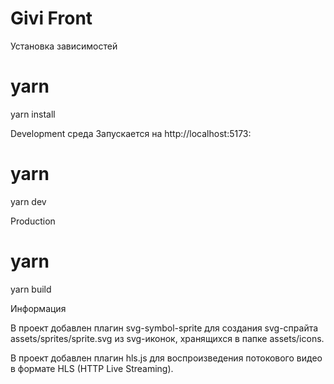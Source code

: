 # Givi Front

Установка зависимостей

# yarn
yarn install

Development среда
Запускается на http://localhost:5173:

# yarn
yarn dev

Production

# yarn
yarn build

Информация

В проект добавлен плагин svg-symbol-sprite 
для создания svg-спрайта assets/sprites/sprite.svg
из svg-иконок, хранящихся в папке assets/icons.

В проект добавлен плагин hls.js для воспроизведения
потокового видео в формате HLS (HTTP Live Streaming).
